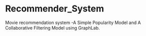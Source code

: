 # Recommender_System
Movie recommendation system -A Simple Popularity Model and A Collaborative Filtering Model using GraphLab.
